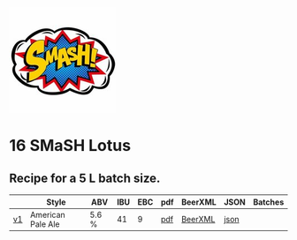 ![logo](./16_SMaSH_Lotus.jpeg)

# 16 SMaSH Lotus

## Recipe for a 5 L batch size.

|    | Style | ABV | IBU | EBC | pdf | BeerXML | JSON | Batches |
|----|-------|-----|-----|-----|-----|---------|------|---------|
| [v1](./16_SMaSH_Lotus_recipe.md) | American Pale Ale | 5.6 % | 41 | 9 | [pdf](./16_SMaSH_Lotus.pdf) | [BeerXML](./16_SMaSH_Lotus.xml) | [json](./16_SMaSH_Lotus.json) | |
